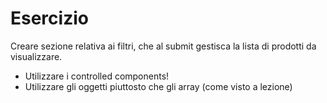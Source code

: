 # Esercizio

Creare sezione relativa ai filtri, che al submit gestisca la lista di prodotti da visualizzare.

- Utilizzare i controlled components!
- Utilizzare gli oggetti piuttosto che gli array (come visto a lezione)
